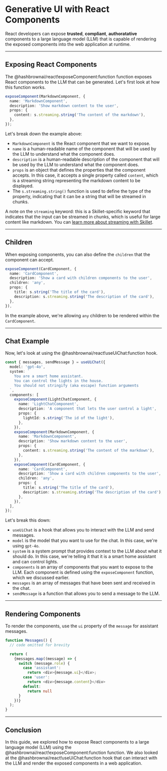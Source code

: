 # Generative UI with React Components

React developers can expose **trusted**, **compliant**, **authoratative** components to a large language model (LLM) that is capable of rendering the exposed components into the web application at runtime.

---

## Exposing React Components

The @hashbrownai/react!exposeComponent:function function exposes React components to the LLM that can be generated.
Let's first look at how this function works.

<www-code-example header="RichChatPanel.ts">

```ts
exposeComponent(MarkdownComponent, {
  name: 'MarkdownComponent',
  description: 'Show markdown content to the user',
  props: {
    content: s.streaming.string('The content of the markdown'),
  },
});
```

</www-code-example>

Let's break down the example above:

- `MarkdownComponent` is the React component that we want to expose.
- `name` is a human-readable name of the component that will be used by the LLM to understand what the component does.
- `description` is a human-readable description of the component that will be used by the LLM to understand what the component does.
- `props` is an object that defines the properties that the component accepts. In this case, it accepts a single property called `content`, which is a streaming string representing the markdown content to be displayed.
- The `s.streaming.string()` function is used to define the type of the property, indicating that it can be a string that will be streamed in chunks.

A note on the `streaming` keyword: this is a Skillet-specific keyword that indicates that the input can be streamed in chunks, which is useful for large content like markdown.
You can [learn more about streaming with Skillet](/docs/react/concept/streaming).

---

## Children

When exposing components, you can also define the `children` that the component can accept.

<www-code-example header="RichChatPanel.ts">

```ts
exposeComponent(CardComponent, {
  name: 'CardComponent',
  description: 'Show a card with children components to the user',
  children: 'any',
  props: {
    title: s.string('The title of the card'),
    description: s.streaming.string('The description of the card'),
  },
}),
```

</www-code-example>

In the example above, we're allowing `any` children to be rendered within the `CardComponent`.

---

## Chat Example

Now, let's look at using the @hashbrownai/react!useUiChat:function hook.

<www-code-example header="RichChatPanel.ts">

```ts
const { messages, sendMessage } = useUiChat({
  model: 'gpt-4o',
  system: `
    You are a smart home assistant. 
    You can control the lights in the house. 
    You should not stringify (aka escape) function arguments
  `,
  components: [
    exposeComponent(LightChatComponent, {
      name: 'LightChatComponent',
      description: 'A component that lets the user control a light',
      props: {
        lightId: s.string('The id of the light'),
      },
    }),
    exposeComponent(MarkdownComponent, {
      name: 'MarkdownComponent',
      description: 'Show markdown content to the user',
      props: {
        content: s.streaming.string('The content of the markdown'),
      },
    }),
    exposeComponent(CardComponent, {
      name: 'CardComponent',
      description: 'Show a card with children components to the user',
      children: 'any',
      props: {
        title: s.string('The title of the card'),
        description: s.streaming.string('The description of the card'),
      },
    }),
  ],
});
```

</www-code-example>

Let's break this down:

- `useUiChat` is a hook that allows you to interact with the LLM and send messages.
- `model` is the model that you want to use for the chat. In this case, we're using `gpt-4o`.
- `system` is a system prompt that provides context to the LLM about what it should do. In this case, we're telling it that it is a smart home assistant and can control lights.
- `components` is an array of components that you want to expose to the LLM. Each component is defined using the `exposeComponent` function, which we discussed earlier.
- `messages` is an array of messages that have been sent and received in the chat.
- `sendMessage` is a function that allows you to send a message to the LLM.

---

## Rendering Components

To render the components, use the `ui` property of the `message` for assistant messages.

<www-code-example header="RichChatPanel.ts">

```ts
function Messages() {
  // code omitted for brevity

  return (
    {messages.map((message) => {
      switch (message.role) {
        case 'assistant':
          return <div>{message.ui}</div>;
        case 'user':
          return <div>{message.content}</div>
        default:
          return null
      }
    })}
  );
}
```

</www-code-example>

---

## Conclusion

In this guide, we explored how to expose React components to a large language model (LLM) using the @hashbrownai/react!exposeComponent:function function.
We also looked at the @hashbrownai/react!useUiChat:function hook that can interact with the LLM and render the exposed components in a web application.
